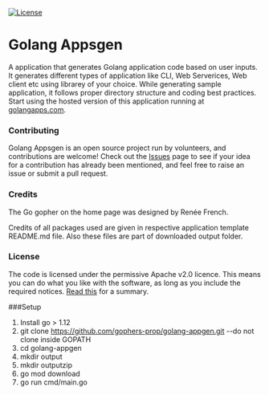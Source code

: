 [![License](https://img.shields.io/badge/License-Apache%202.0-blue.svg)](https://github.com/gophers-prop/golang-appgen/blob/master/LICENSE)

# Golang Appsgen

A application that generates Golang application code based on user inputs. It generates different types of application like CLI, Web Serverices, Web client etc using librarey of your choice. While generating sample application, it follows proper directory structure and coding best practices. Start using the hosted version of this application running at [golangapps.com](http://golangapps.com).


### Contributing

Golang Appsgen is an open source project run by volunteers, and contributions are welcome! Check out the [Issues](https://github.com/gophers-prop/golang-aappgen/issues) page to see if your idea for a contribution has already been mentioned, and feel free to raise an issue or submit a pull request.

### Credits
The Go gopher on the home page was designed by Renée French.

Credits of all packages used are given in respective application template README.md file. Also these files are part of downloaded output folder.

### License

The code is licensed under the permissive Apache v2.0 licence. This means you can do what you like with the software, as long as you include the required notices. [Read this](https://tldrlegal.com/license/apache-license-2.0-(apache-2.0)) for a summary.


###Setup

1) Install go > 1.12
2) git clone https://github.com/gophers-prop/golang-appgen.git --do not clone inside GOPATH
3) cd golang-appgen
4) mkdir output
5) mkdir outputzip
4) go mod download
6) go run cmd/main.go